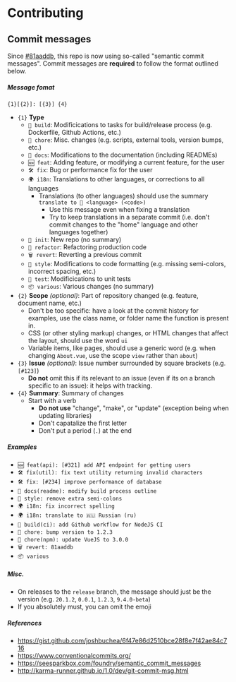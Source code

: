 # Contributing

## Commit messages

Since [#81aaddb](https://github.com/electricduck/fetlads/commit/81aaddbde518455fdda457715cfe4b46c95cf4c9), this repo is now using so-called "semantic commit messages". Commit messages are **required** to follow the format outlined below.

##### Message fomat

`{1}[{2}]: [{3}] {4}`

 * `{1}` **Type**
    * `🧱 build`: Modificications to tasks for build/release process (e.g. Dockerfile, Github Actions, etc.)
    * `📝 chore`: Misc. changes (e.g. scripts, external tools, version bumps, etc.)
    * `📖 docs`: Modifications to the documentation (including READMEs)
    * `🆕 feat`: Adding feature, or modifying a current feature, for the user
    * `🛠 fix`: Bug or performance fix for the user
    * `🌍 i18n`: Translations to other languages, or corrections to all languages
         * Translations (to other languages) should use the summary  `translate to 🏴 <language> (<code>)`
            * Use this message even when fixing a translation
            * Try to keep translations in a separate commit (i.e. don't commit changes to the "home" language and other languages together)    
    * `👋 init`: New repo (no summary)
    * `🧹 refactor`: Refactoring production code
    * `🗑 revert`: Reverting a previous commit
    * `🎨 style`: Modifications to code formatting (e.g. missing semi-colors, incorrect spacing, etc.)
    * `🧪 test`: Modificications to unit tests
    * `📦 various`: Various changes (no summary)
 * `{2}` **Scope** _(optional)_: Part of repository changed (e.g. feature, document name, etc.)
    * Don't be too specific: have a look at the commit history for examples, use the class name, or folder name the function is present in.
    * CSS (or other styling markup) changes, or HTML changes that affect the layout, should use the word `ui`
    * Variable items, like pages, should use a generic word (e.g. when changing `About.vue`, use the scope `view` rather than `about`)
 * `{3}` **Issue** _(optional)_: Issue number surrounded by square brackets (e.g. `[#123]`)
    * **Do not** omit this if its relevant to an issue (even if its on a branch specific to an issue): it helps with tracking.
 * `{4}` **Summary**: Summary of changes
    * Start with a verb
        * **Do not use** "change", "make", or "update" (exception being when updating libraries)
        * Don't capatalize the first letter
        * Don't put a period (`.`) at the end

##### Examples

  * `🆕 feat(api): [#321] add API endpoint for getting users`
  * `🛠 fix(util): fix text utility returning invalid characters`
  * `🛠 fix: [#234] improve performance of database`
  * `📖 docs(readme): modify build process outline`
  * `🎨 style: remove extra semi-colons`
  * `🌍 i18n: fix incorrect spelling`
  * `🌍 i18n: translate to 🇷🇺 Russian (ru)`
  * `🧱 build(ci): add Github workflow for NodeJS CI`
  * `📝 chore: bump version to 1.2.3`
  * `📝 chore(npm): update VueJS to 3.0.0`
  * `🗑 revert: 81aaddb`
  * `📦 various`
  
##### Misc.

  * On releases to the `release` branch, the message should just be the version (e.g. `20.1.2`, `0.0.1`, `1.2.3`, `9.4.0-beta`)
  * If you absolutely must, you can omit the emoji
  
##### References

  * https://gist.github.com/joshbuchea/6f47e86d2510bce28f8e7f42ae84c716
  * https://www.conventionalcommits.org/
  * https://seesparkbox.com/foundry/semantic_commit_messages
  *  http://karma-runner.github.io/1.0/dev/git-commit-msg.html
